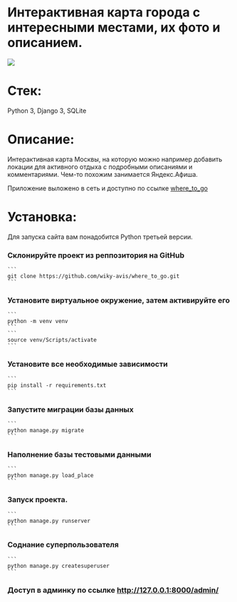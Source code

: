 # Интерактивная карта города с интересными местами, их фото и описанием.
![](gif/preview_map.gif)

# Стек:
Python 3, Django 3, SQLite

# Описание:
Интерактивная карта Москвы, на которую можно например добавить локации для активного отдыха с подробными описаниями и комментариями. Чем-то похожим занимается Яндекс.Афиша.

Приложение выложено в сеть и доступно по ссылке [where_to_go](http://178.154.196.21/)

# Установка:
Для запуска сайта вам понадобится Python третьей версии.

### Склонируйте проект из реппозитория на GitHub
    ```
    git clone https://github.com/wiky-avis/where_to_go.git
    ```
### Установите виртуальное окружение, затем активируйте его
    ```
    python -m venv venv
    ```
    ```
    source venv/Scripts/activate
    ```
### Установите все необходимые зависимости
    ```
    pip install -r requirements.txt
    ```
### Запустите миграции базы данных
    ```
    python manage.py migrate
    ```
### Наполнение базы тестовыми данными
    ```
    python manage.py load_place
    ```
### Запуск проекта.
    ```
    python manage.py runserver
    ```
### Соднание суперпользователя
    ```
    python manage.py createsuperuser
    ```
### Доступ в админку по ссылке http://127.0.0.1:8000/admin/

